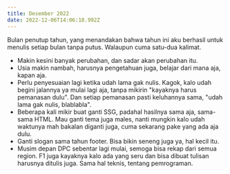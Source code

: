 ```yaml
---
title: Desember 2022
date: 2022-12-06T14:06:18.992Z
---
```

Bulan penutup tahun, yang menandakan bahwa tahun ini aku berhasil untuk menulis setiap bulan tanpa putus. Walaupun cuma satu-dua kalimat.<!--more-->

* Makin kesini banyak perubahan, dan sadar akan perubahan itu.
* Usia makin nambah, harusnya pengetahuan juga, belajar dari mana aja, kapan aja.
* Perlu penyesuaian lagi ketika udah lama gak nulis. Kagok, kalo udah begini jalannya ya mulai lagi aja, tanpa mikirin "kayaknya harus pemanasan dulu". Dan setiap pemanasan pasti keluhannya sama, "udah lama gak nulis, blablabla".
* Beberapa kali mikir buat ganti SSG, padahal hasilnya sama aja, sama-sama HTML. Mau ganti tema juga males, nanti mungkin kalo udah waktunya mah bakalan diganti juga, cuma sekarang pake yang ada aja dulu.
* Ganti slogan sama tahun footer. Bisa bikin seneng juga ya, hal kecil itu.
* Musim depan DPC sebentar lagi mulai, semoga bisa rekap dari semua region. F1 juga kayaknya kalo ada yang seru dan bisa dibuat tulisan harusnya ditulis juga. Sama hal teknis, tentang pemrograman.
